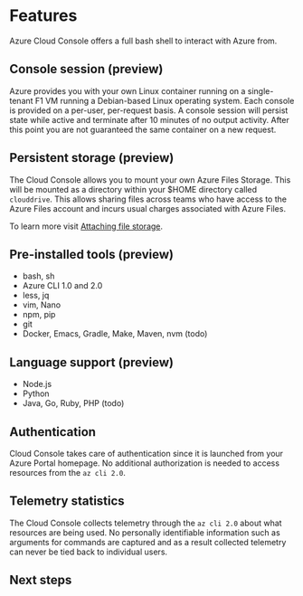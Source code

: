 # Features
Azure Cloud Console offers a full bash shell to interact with Azure from.

## Console session (preview)
Azure provides you with your own Linux container running on a single-tenant F1 VM running a Debian-based Linux operating system.
Each console is provided on a per-user, per-request basis. A console session will persist state while active and terminate after 10 minutes of 
no output activity. After this point you are not guaranteed the same container on a new request.

## Persistent storage (preview)
The Cloud Console allows you to mount your own Azure Files Storage. This will be mounted as a directory within your $HOME directory called `clouddrive`.
This allows sharing files across teams who have access to the Azure Files account and incurs usual charges associated with Azure Files.

To learn more visit [Attaching file storage](../How-to/acc-persisting-storage).

## Pre-installed tools (preview)
* bash, sh 
* Azure CLI 1.0 and 2.0
* less, jq
* vim, Nano
* npm, pip
* git
* Docker, Emacs, Gradle, Make, Maven, nvm (todo)

## Language support (preview)
* Node.js
* Python
* Java, Go, Ruby, PHP (todo)

## Authentication
Cloud Console takes care of authentication since it is launched from your Azure Portal homepage. No additional authorization is needed to access resources from the `az cli 2.0`.

## Telemetry statistics
The Cloud Console collects telemetry through the `az cli 2.0` about what resources are being used. No personally identifiable information such as arguments for commands are captured and as a result collected telemetry can never be tied back to individual users.

## Next steps